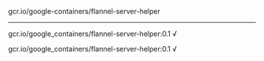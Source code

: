 gcr.io/google-containers/flannel-server-helper 

----
gcr.io/google_containers/flannel-server-helper:0.1 √

gcr.io/google_containers/flannel-server-helper:0.1 √

